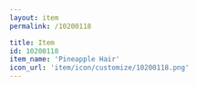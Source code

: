 ```yaml
---
layout: item
permalink: /10200118

title: Item
id: 10200118
item_name: 'Pineapple Hair'
icon_url: 'item/icon/customize/10200118.png'
---
```

